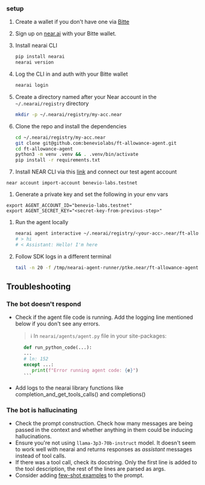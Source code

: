 ### setup

1. Create a wallet if you don't have one via [Bitte](https://wallet.bitte.ai)

1. Sign up on [near.ai](https://app.near.ai/) with your Bitte wallet.

1. Install nearai CLI

   ```sh
   pip install nearai
   nearai version
   ```

1. Log the CLI in and auth with your Bitte wallet

   ```sh
   nearai login
   ```

1. Create a directory named after your Near account in the `~/.nearai/registry` directory

   ```sh
   mkdir -p ~/.nearai/registry/my-acc.near
   ```

1. Clone the repo and install the dependencies

   ```sh
   cd ~/.nearai/registry/my-acc.near
   git clone git@github.com:beneviolabs/ft-allowance-agent.git
   cd ft-allowance-agent
   python3 -m venv .venv && . .venv/bin/activate
   pip install -r requirements.txt
   ```

1. Install NEAR CLI via this [link](https://docs.near.org/tools/near-cli) and connect our test agent account

```
near account import-account benevio-labs.testnet
```

1. Generate a private key and set the following in your env vars

```
export AGENT_ACCOUNT_ID="benevio-labs.testnet"
export AGENT_SECRET_KEY="<secret-key-from-previous-step>"
```

1. Run the agent locally

   ```sh
   nearai agent interactive ~/.nearai/registry/<your-acc>.near/ft-allowance/0.0.1 --local
   # > hi
   # < Assistant: Hello! I'm here
   ```


1. Follow SDK logs in a different terminal

   ```sh
   tail -n 20 -f /tmp/nearai-agent-runner/ptke.near/ft-allowance-agent/0.0.1/system_log.txt
   ```


## Troubleshooting

### The bot doesn't respond
- Check if the agent file code is running. Add the logging line mentioned below if you don't see any errors.
   > ℹ️ In `nearai/agents/agent.py` file in your site-packages:

   ```python
      def run_python_code(...):
      ...
      # ln: 152
      except ...:
         print(f"Error running agent code: {e}")
      ```
- Add logs to the nearai library functions like completion_and_get_tools_calls() and completions()

### The bot is hallucinating
- Check the prompt construction. Check how many messages are being passed in the context and whether anything in them could be inducing hallucinations.
- Ensure you're not using `llama-3p3-70b-instruct` model. It doesn't seem to work well with nearai and returns responses
as _assistant_ messages instead of tool calls.
- If there was a tool call, check its docstring. Only the first line is added to the tool description, the rest of the lines are parsed as args.
- Consider adding [few-shot examples](https://blog.langchain.dev/few-shot-prompting-to-improve-tool-calling-performance/) to the prompt.


